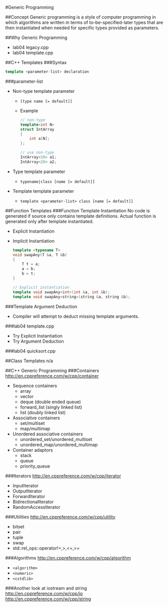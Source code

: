 #Generic Programming

##Concept
Generic programming is a style of computer programming in which algorithms are written in terms of to-be-specified-later types that are then instantiated when needed for specific types provided as parameters.

##Why Generic Programming
- lab04 legacy.cpp
- lab04 template.cpp

##C++ Templates
###Syntax

```c++
template <parameter-list> declaration
```

###parameter-list
- Non-type template parameter
  - `[type name [= default]]`
  - Example

    ```c++
    // non-type
    template<int N>
    struct IntArray
    {
        int a[N];
    };

    // use non-type
    IntArray<10> a1;
    IntArray<20> a2;
    ```

- Type template parameter
  - `typename|class [name [= default]]`
- Template template parameter
  - `template <parameter-list> class [name [= default]]`

##Function Templates
###Function Template Instantiation
No code is generated if source only contains template definitions. Actual function is generated only after template instantiated.
- Explicit Instantiation
- Implicit Instantiation

    ```c++
    template <typename T>
    void swapAny(T &a, T &b)
    {
        T t = a;
        a = b;
        b = t;
    }

    // Explicit instantiation
    template void swapAny<int>(int &a, int &b);
    template void swapAny<string>(string &a, string &b);
    ```

###Template Argument Deduction
- Compiler will attempt to deduct missing template arguments.

###lab04 template.cpp
- Try Explicit Instantiation
- Try Argument Deduction

###lab04 quicksort.cpp

##Class Templates
n/a

##C++ Generic Programming
###Containers
http://en.cppreference.com/w/cpp/container
- Sequence containers
  - array
  - vector
  - deque (double ended queue)
  - forward_list (singly linked list)
  - list (doubly linked list)
- Associative containers
  - set/multiset
  - map/multimap
- Unordered associative containers
  - unordered_set/unordered_multiset
  - unordered_map/unordered_multimap
- Container adaptors
  - stack
  - queue
  - priority_queue

###Iterators
http://en.cppreference.com/w/cpp/iterator
- InputIterator
- OutputIterator
- ForwardIterator
- BidirectionalIterator
- RandomAccessIterator

###Utilities
http://en.cppreference.com/w/cpp/utility
- bitset
- pair
- tuple
- swap
- std::rel_ops::operator!=,>,<=,>=

###Algorithms
http://en.cppreference.com/w/cpp/algorithm
- `<algorithm>`
- `<numeric>`
- `<cstdlib>`

###Another look at iostream and string
http://en.cppreference.com/w/cpp/io
http://en.cppreference.com/w/cpp/string
